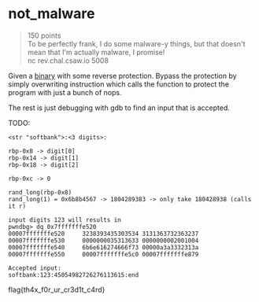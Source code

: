 # not_malware
> 150 points  
> To be perfectly frank, I do some malware-y things, but that doesn't mean that I'm actually malware, I promise!  
> nc rev.chal.csaw.io 5008  

Given a [binary](not_malware) with some reverse protection. Bypass the protection by simply overwriting instruction which calls the function to protect the program with just a bunch of nops.

The rest is just debugging with gdb to find an input that is accepted.

TODO:
```
<str "softbank">:<3 digits>:

rbp-0x8 -> digit[0]
rbp-0x14 -> digit[1]
rbp-0x18 -> digit[2]

rbp-0xc -> 0

rand_long(rbp-0x8)
rand_long(1) = 0x6b8b4567 -> 1804289383 -> only take 180428938 (calls it r)

input digits 123 will results in  
pwndbg> dq 0x7fffffffe520
00007fffffffe520     3238393435303534 3131363732363237
00007fffffffe530     0000000035313633 0000000002001004
00007fffffffe540     6b6e616274666f73 00000a3a3332313a
00007fffffffe550     00007fffffffe5c0 00007fffffffe879

Accepted input:  
softbank:123:45054982726276113615:end
```
flag{th4x_f0r_ur_cr3d1t_c4rd}